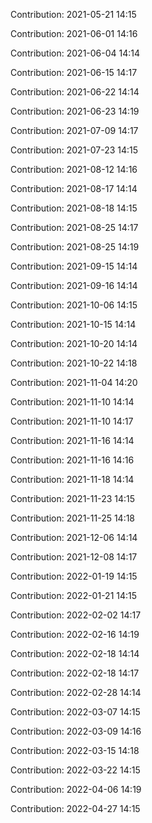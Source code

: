 Contribution: 2021-05-21 14:15

Contribution: 2021-06-01 14:16

Contribution: 2021-06-04 14:14

Contribution: 2021-06-15 14:17

Contribution: 2021-06-22 14:14

Contribution: 2021-06-23 14:19

Contribution: 2021-07-09 14:17

Contribution: 2021-07-23 14:15

Contribution: 2021-08-12 14:16

Contribution: 2021-08-17 14:14

Contribution: 2021-08-18 14:15

Contribution: 2021-08-25 14:17

Contribution: 2021-08-25 14:19

Contribution: 2021-09-15 14:14

Contribution: 2021-09-16 14:14

Contribution: 2021-10-06 14:15

Contribution: 2021-10-15 14:14

Contribution: 2021-10-20 14:14

Contribution: 2021-10-22 14:18

Contribution: 2021-11-04 14:20

Contribution: 2021-11-10 14:14

Contribution: 2021-11-10 14:17

Contribution: 2021-11-16 14:14

Contribution: 2021-11-16 14:16

Contribution: 2021-11-18 14:14

Contribution: 2021-11-23 14:15

Contribution: 2021-11-25 14:18

Contribution: 2021-12-06 14:14

Contribution: 2021-12-08 14:17

Contribution: 2022-01-19 14:15

Contribution: 2022-01-21 14:15

Contribution: 2022-02-02 14:17

Contribution: 2022-02-16 14:19

Contribution: 2022-02-18 14:14

Contribution: 2022-02-18 14:17

Contribution: 2022-02-28 14:14

Contribution: 2022-03-07 14:15

Contribution: 2022-03-09 14:16

Contribution: 2022-03-15 14:18

Contribution: 2022-03-22 14:15

Contribution: 2022-04-06 14:19

Contribution: 2022-04-27 14:15

